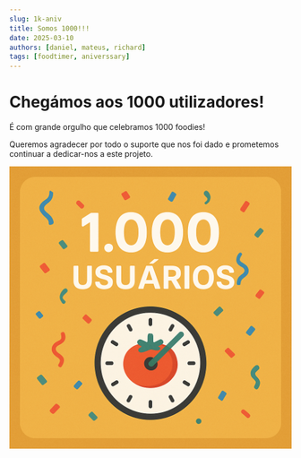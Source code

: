 ```yaml
---
slug: 1k-aniv
title: Somos 1000!!!
date: 2025-03-10
authors: [daniel, mateus, richard]
tags: [foodtimer, aniverssary]
---
```


# Chegámos aos 1000 utilizadores!

É com grande orgulho que celebramos 1000 foodies!

Queremos agradecer por todo o suporte que nos foi dado e prometemos continuar a dedicar-nos a este projeto.

![1k](../static/img/1k.png)